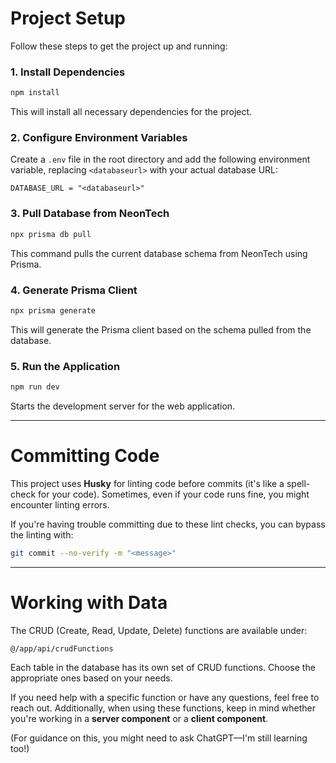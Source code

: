 # Project Setup

Follow these steps to get the project up and running:

### 1. Install Dependencies

```bash
npm install
```

This will install all necessary dependencies for the project.

### 2. Configure Environment Variables

Create a `.env` file in the root directory and add the following environment variable, replacing `<databaseurl>` with your actual database URL:

```
DATABASE_URL = "<databaseurl>"
```

### 3. Pull Database from NeonTech

```bash
npx prisma db pull
```

This command pulls the current database schema from NeonTech using Prisma.

### 4. Generate Prisma Client

```bash
npx prisma generate
```

This will generate the Prisma client based on the schema pulled from the database.

### 5. Run the Application

```bash
npm run dev
```

Starts the development server for the web application.

---

# Committing Code

This project uses **Husky** for linting code before commits (it's like a spell-check for your code). Sometimes, even if your code runs fine, you might encounter linting errors.

If you're having trouble committing due to these lint checks, you can bypass the linting with:

```bash
git commit --no-verify -m "<message>"
```

---

# Working with Data

The CRUD (Create, Read, Update, Delete) functions are available under:

```
@/app/api/crudFunctions
```

Each table in the database has its own set of CRUD functions. Choose the appropriate ones based on your needs.

If you need help with a specific function or have any questions, feel free to reach out. Additionally, when using these functions, keep in mind whether you're working in a **server component** or a **client component**.

(For guidance on this, you might need to ask ChatGPT—I'm still learning too!)
